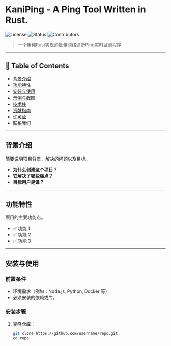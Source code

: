 # KaniPing - A  Ping Tool Written  in Rust.

![License](https://img.shields.io/badge/license-MIT-blue.svg) ![Status](https://img.shields.io/badge/status-active-success.svg) ![Contributors](https://img.shields.io/github/contributors/earture/kaniping.svg)

> 一个用纯Rust实现的批量网络通断Ping实时监测程序

---

## 📝 Table of Contents

- [背景介绍](#背景介绍)
- [功能特性](#功能特性)
- [安装与使用](#安装与使用)
- [示例与截图](#示例与截图)
- [技术栈](#技术栈)
- [贡献指南](#贡献指南)
- [许可证](#许可证)
- [联系我们](#联系我们)

---

## 背景介绍

简要说明项目背景、解决的问题以及目标。

- **为什么创建这个项目？**
- **它解决了哪些痛点？**
- **目标用户是谁？**

---

## 功能特性

项目的主要功能点。

- ✅ 功能 1
- ✅ 功能 2
- ✅ 功能 3

---

## 安装与使用

### 前置条件

- 环境需求（例如：Node.js, Python, Docker 等）
- 必须安装的依赖或库。

### 安装步骤

1. 克隆仓库：
   ```bash
   git clone https://github.com/username/repo.git
   cd repo
